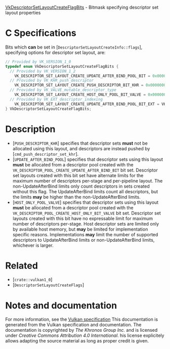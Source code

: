 [VkDescriptorSetLayoutCreateFlagBits](https://www.khronos.org/registry/vulkan/specs/1.3-extensions/man/html/VkDescriptorSetLayoutCreateFlagBits.html) - Bitmask specifying descriptor set layout properties

# C Specifications
Bits which  **can**  be set in
[`DescriptorSetLayoutCreateInfo::flags`], specifying options for
descriptor set layout, are:
```c
// Provided by VK_VERSION_1_0
typedef enum VkDescriptorSetLayoutCreateFlagBits {
  // Provided by VK_VERSION_1_2
    VK_DESCRIPTOR_SET_LAYOUT_CREATE_UPDATE_AFTER_BIND_POOL_BIT = 0x00000002,
  // Provided by VK_KHR_push_descriptor
    VK_DESCRIPTOR_SET_LAYOUT_CREATE_PUSH_DESCRIPTOR_BIT_KHR = 0x00000001,
  // Provided by VK_VALVE_mutable_descriptor_type
    VK_DESCRIPTOR_SET_LAYOUT_CREATE_HOST_ONLY_POOL_BIT_VALVE = 0x00000004,
  // Provided by VK_EXT_descriptor_indexing
    VK_DESCRIPTOR_SET_LAYOUT_CREATE_UPDATE_AFTER_BIND_POOL_BIT_EXT = VK_DESCRIPTOR_SET_LAYOUT_CREATE_UPDATE_AFTER_BIND_POOL_BIT,
} VkDescriptorSetLayoutCreateFlagBits;
```

# Description
- [`PUSH_DESCRIPTOR_KHR`] specifies that descriptor sets  **must**  not be allocated using this layout, and descriptors are instead pushed by [`cmd_push_descriptor_set_khr`].
- [`UPDATE_AFTER_BIND_POOL`] specifies that descriptor sets using this layout  **must**  be allocated from a descriptor pool created with the `VK_DESCRIPTOR_POOL_CREATE_UPDATE_AFTER_BIND_BIT` bit set. Descriptor set layouts created with this bit set have alternate limits for the maximum number of descriptors per-stage and per-pipeline layout. The non-UpdateAfterBind limits only count descriptors in sets created without this flag. The UpdateAfterBind limits count all descriptors, but the limits  **may**  be higher than the non-UpdateAfterBind limits.
- [`HOST_ONLY_POOL_VALVE`] specifies that descriptor sets using this layout  **must**  be allocated from a descriptor pool created with the `VK_DESCRIPTOR_POOL_CREATE_HOST_ONLY_BIT_VALVE` bit set. Descriptor set layouts created with this bit have no expressable limit for maximum number of descriptors per-stage. Host descriptor sets are limited only by available host memory, but  **may**  be limited for implementation specific reasons. Implementations  **may**  limit the number of supported descriptors to UpdateAfterBind limits or non-UpdateAfterBind limits, whichever is larger.

# Related
- [`crate::vulkan1_0`]
- [`DescriptorSetLayoutCreateFlags`]

# Notes and documentation
For more information, see the [Vulkan specification](https://www.khronos.org/registry/vulkan/specs/1.3-extensions/html/vkspec.html)
This documentation is generated from the Vulkan specification and documentation.
The documentation is copyrighted by *The Khronos Group Inc.* and is licensed under *Creative Commons Attribution 4.0 International*.
his license explicitely allows adapting the source material as long as proper credit is given.
        
